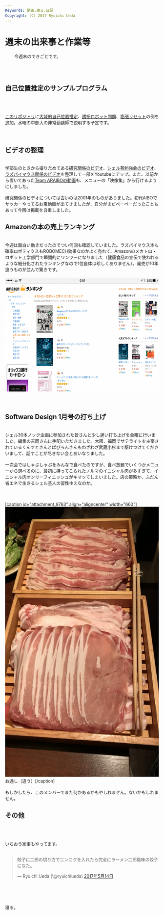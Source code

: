 ```yaml
---
Keywords: 動画,寝る,日記
Copyright: (C) 2017 Ryuichi Ueda
---
```


# 週末の出来事と作業等
<p style="padding-left: 30px;">今週末のできごとです。</p><br />
<br />
<h2>自己位置推定のサンプルプログラム</h2><br />
&nbsp;<br />
<br />
<a href="https://github.com/ryuichiueda/probrobo_practice">このリポジトリ</a>に<a href="https://github.com/ryuichiueda/probrobo_practice/blob/master/monte_carlo_localization/5.global_localization.ipynb">大域的自己位置推定</a>、<a href="https://github.com/ryuichiueda/probrobo_practice/blob/master/monte_carlo_localization/6.kidnapped_robot_problem.ipynb">誘拐ロボット問題</a>、<a href="https://github.com/ryuichiueda/probrobo_practice/blob/master/monte_carlo_localization/7.expansion_resetting.ipynb">膨張リセット</a>の例を追加。水曜の中部大の非常勤講師で説明する予定です。<br />
<br />
&nbsp;<br />
<h2>ビデオの整理</h2><br />
学部生のときから撮りためてある<a href="https://blog.ueda.tech/?page_id=9712">研究関係のビデオ</a>、<a href="https://blog.ueda.tech/?page_id=9678">シェル芸勉強会のビデオ</a>、<a href="https://blog.ueda.tech/?page_id=9663">ラズパイマウス関係のビデオ</a>を整理して一部をYoutubeにアップ。また、以前から置いてあった<a href="https://blog.ueda.tech/?page_id=851">Team ARAIBOの動画</a>も、メニューの「映像集」から行けるようにしました。<br />
<br />
研究関係のビデオについては古いのは2001年のものがありました。初代AIBOでサッカーやってるお宝動画が出てきましたが、自分がまだペーペーだったこともあって今回は掲載を自重しました。<br />
<h2>Amazonの本の売上ランキング</h2><br />
今週は面白い動きだったのでつい何回も確認していました。ラズパイマウス本も確率ロボティクスもROBOMECH効果なのかよく売れて、Amazonのメカトロ・ロボット工学部門で瞬間的にワンツーになりました（健康食品の宣伝で使われるような細分化されたランキングなので1位自体は珍しくありません）。発売が10年違うものが並んで驚きです。<br />
<br />
<a href="IMG_6551.png"><img class="aligncenter size-large wp-image-9760" src="IMG_6551-1024x576.png" alt="" width="660" height="371" /></a><br />
<br />
&nbsp;<br />
<h2>Software Design 1月号の打ち上げ</h2><br />
シェル30本ノック企画に参加された皆さんと少し遅い打ち上げを金曜に行いました。編集の吉岡さんに手配いただきました。大阪、福岡でサテライトを主宰されているくんすとさんとぱぴろんさんもわざわざ武蔵小杉まで駆けつけてくださいまして、話すことが尽きない会とあいなりました。<br />
<br />
一次会ではしゃぶしゃぶをみんなで食べたのですが、食べ放題でいくつかメニューから選べるのに、最初に持ってこられたノルマのイニシャル肉が多すぎて、イニシャル肉オンリーフィニッシュがキマッてしまいました。店の策略か、ふだん省エネで生きるシェル芸人の習性ゆえなのか。<br />
<br />
&nbsp;<br />
<br />
[caption id="attachment_9763" align="aligncenter" width="660"]<a href="IMG_6541-e1494771671302.jpg"><img class="size-large wp-image-9763" src="IMG_6541-e1494771671302-768x1024.jpg" alt="" width="660" height="880" /></a> お通し（違う）[/caption]<br />
<br />
もしかしたら、このメンバーでまた何かあるかもやしれません。ないかもしれません。<br />
<h2>その他</h2><br />
&nbsp;<br />
<br />
いちおう家事もやってます。<br />
<br />
<blockquote class="twitter-tweet" data-lang="ja"><p lang="ja" dir="ltr">餃子に二郎の切り方でニンニクを入れたら完全にラーメン二郎風味の餃子になた。</p>&mdash; Ryuichi Ueda (\@ryuichiueda) <a href="https://twitter.com/ryuichiueda/status/863709584560607232">2017年5月14日</a></blockquote> <script async src="//platform.twitter.com/widgets.js" charset="utf-8"></script><br />
<br />
<br />
<br />
寝る。

